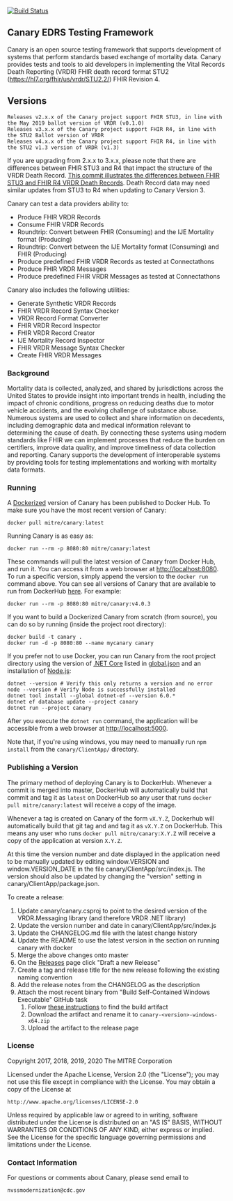 [![Build Status](https://github.com/nightingaleproject/canary/actions/workflows/run-tests.yml/badge.svg?branch=master)](https://github.com/nightingaleproject/canary/actions/workflows/run-tests.yml)

## Canary EDRS Testing Framework

Canary is an open source testing framework that supports development of systems that perform standards based exchange of mortality data. Canary provides tests and tools to aid developers in implementing the Vital Records Death Reporting (VRDR) FHIR death record format STU2 (https://hl7.org/fhir/us/vrdr/STU2.2/) FHIR Revision 4.

## Versions

    Releases v2.x.x of the Canary project support FHIR STU3, in line with the May 2019 ballot version of VRDR (v0.1.0)
    Releases v3.x.x of the Canary project support FHIR R4, in line with the STU2 Ballot version of VRDR
    Releases v4.x.x of the Canary project support FHIR R4, in line with the STU2 v1.3 version of VRDR (v1.3)

If you are upgrading from 2.x.x to 3.x.x, please note that there are differences between FHIR STU3 and R4 that impact the structure of the VRDR Death Record. [This commit illustrates the differences between FHIR STU3 and FHIR R4 VRDR Death Records](https://github.com/nightingaleproject/vrdr-dotnet/commit/2b4c2026fdab80e7233f3a7d7ed6e17d5d63f38e). Death Record data may need similar updates from STU3 to R4 when updating to Canary Version 3.

Canary can test a data providers ability to:
- Produce FHIR VRDR Records
- Consume FHIR VRDR Records
- Roundtrip: Convert between FHIR (Consuming) and the IJE Mortality format (Producing)
- Roundtrip: Convert between the IJE Mortality format (Consuming) and FHIR (Producing)
- Produce predefined FHIR VRDR Records as tested at Connectathons
- Produce FHIR VRDR Messages
- Produce predefined FHIR VRDR Messages as tested at Connectathons

Canary also includes the following utilities:
- Generate Synthetic VRDR Records
- FHIR VRDR Record Syntax Checker
- VRDR Record Format Converter
- FHIR VRDR Record Inspector
- FHIR VRDR Record Creator
- IJE Mortality Record Inspector
- FHIR VRDR Message Syntax Checker
- Create FHIR VRDR Messages

### Background

Mortality data is collected, analyzed, and shared by jurisdictions across the United States to provide insight into important trends in health, including the impact of chronic conditions, progress on reducing deaths due to motor vehicle accidents, and the evolving challenge of substance abuse. Numerous systems are used to collect and share information on decedents, including demographic data and medical information relevant to determining the cause of death. By connecting these systems using modern standards like FHIR we can implement processes that reduce the burden on certifiers, improve data quality, and improve timeliness of data collection and reporting. Canary supports the development of interoperable systems by providing tools for testing implementations and working with mortality data formats.

### Running

A [Dockerized](https://www.docker.com/get-started) version of Canary has been published to Docker Hub. To make sure you have the most recent version of Canary:

```
docker pull mitre/canary:latest
```

Running Canary is as easy as:

```
docker run --rm -p 8080:80 mitre/canary:latest
```

These commands will pull the latest version of Canary from Docker Hub, and run it. You can access it from a web browser at [http://localhost:8080](http://localhost:8080). To run a specific version, simply append the version to the `docker run` command above. You can see all versions of Canary that are available to run from DockerHub [here](https://hub.docker.com/r/mitre/canary/tags). For example:

```
docker run --rm -p 8080:80 mitre/canary:v4.0.3
```

If you want to build a Dockerized Canary from scratch (from source), you can do so by running (inside the project root directory):

```
docker build -t canary .
docker run -d -p 8080:80 --name mycanary canary
```

If you prefer not to use Docker, you can run Canary from the root project directory using the version of [.NET Core](https://dotnet.microsoft.com/download) listed in [global.json](global.json) and an installation of [Node.js](https://nodejs.org/):

```
dotnet --version # Verify this only returns a version and no error
node --version # Verify Node is successfully installed
dotnet tool install --global dotnet-ef --version 6.0.*
dotnet ef database update --project canary
dotnet run --project canary
```

After you execute the `dotnet run` command, the application will be accessible from a web browser at [http://localhost:5000](http://localhost:5000).

Note that, if you're using windows, you may need to manually run `npm install` from the `canary/ClientApp/` directory.

### Publishing a Version

The primary method of deploying Canary is to DockerHub. Whenever a commit is merged into master, DockerHub will automatically build that commit and tag it as `latest` on DockerHub so any user that runs `docker pull mitre/canary:latest` will receive a copy of the image.

Whenever a tag is created on Canary of the form `vX.Y.Z`, Dockerhub will automatically build that git tag and and tag it as `vX.Y.Z` on DockerHub. This means any user who runs `docker pull mitre/canary:X.Y.Z` will receive a copy of the application at version `X.Y.Z`.

At this time the version number and date displayed in the application need to be manually updated by editing window.VERSION and window.VERSION_DATE in the file canary/ClientApp/src/index.js. The version should also be updated by changing the "version" setting in canary/ClientApp/package.json.

To create a release:

1. Update canary/canary.csproj to point to the desired version of the VRDR.Messaging library (and therefore VRDR .NET library)
1. Update the version number and date in canary/ClientApp/src/index.js
1. Update the CHANGELOG.md file with the latest change history
1. Update the README to use the latest version in the section on running canary with docker
1. Merge the above changes onto master
1. On the [Releases](https://github.com/nightingaleproject/canary/releases) page click "Draft a new Release"
1. Create a tag and release title for the new release following the existing naming convention
1. Add the release notes from the CHANGELOG as the description
1. Attach the most recent binary from "Build Self-Contained Windows Executable" GitHub task
    1. Follow [these instructions](https://docs.github.com/en/actions/managing-workflow-runs/downloading-workflow-artifacts) to find the build artifact
    1. Download the artifact and rename it to `canary-<version>-windows-x64.zip`
    1. Upload the artifact to the release page

### License

Copyright 2017, 2018, 2019, 2020 The MITRE Corporation

Licensed under the Apache License, Version 2.0 (the "License"); you may not use this file except in compliance with the License. You may obtain a copy of the License at

```
http://www.apache.org/licenses/LICENSE-2.0
```

Unless required by applicable law or agreed to in writing, software distributed under the License is distributed on an "AS IS" BASIS, WITHOUT WARRANTIES OR CONDITIONS OF ANY KIND, either express or implied. See the License for the specific language governing permissions and limitations under the License.

### Contact Information

For questions or comments about Canary, please send email to

    nvssmodernization@cdc.gov
